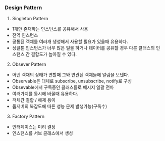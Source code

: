 ### Design Pattern

1. Singleton Pattern

- 1개만 존재하는 인스턴스를 공유해서 사용
- 전역 인스턴스
- 공통된 객체를 여러개 생성해서 사용할 필요가 있을때 유용하다.
- 싱글톤 인스턴스가 너무 많은 일을 하거나 데이터를 공유할 경우 다른 클래스의 인스턴스 간 결합도가 높아질 수 있다.

2. Obsever Pattern

- 어떤 객채의 상태가 변할때 그와 연관된 객체들에 알림을 보낸다.
- Observable은 대체로 subscribe, unsubscribe, notify로 구성
- Obsevable에서 구독중인 클래스들로 메시지 일괄 전파
- 여러가지를 동시에 바꿀때 유용하다.
- 객체간 결합 / 해제 용이
- 옵저버의 복잡도에 따른 성능 문제 발생가능(구독수)

3. Factory Pattern

- 인터페이스는 미리 결정
- 인스턴스를 서브 클래스에서 생성
